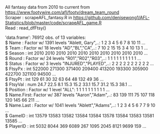 All fantasy data from 2010 to current from https://www.footywire.com/afl/footy/dream_team_round  
Scraper : scrapeAFL_fantasy.R in https://github.com/denisewong1/AFL-Statistics/blob/master/code/scrapeAFL_game.R  
Read : read_dfFtsy()  

'data.frame':	76912 obs. of  13 variables:  
 $ Name      : Factor w/ 1391 levels "Ablett, Gary",..: 1 2 3 4 5 6 7 8 10 11 ...  
 $ Team      : Factor w/ 18 levels "AD","BL","CA",..: 7 10 2 15 15 3 4 10 13 1 ...  
 $ Season    : int  2010 2010 2010 2010 2010 2010 2010 2010 2010 2010 ...  
 $ Round     : Factor w/ 24 levels "R01","R02","R03",..: 1 1 1 1 1 1 1 1 1 1 ...  
 $ Status    : Factor w/ 3 levels "INJURED","PLAYED",..: 2 2 2 2 2 2 2 2 2 2 ...  
 $ FtsyPx    : int  522000 271300 371400 209400 413200 193300 305900 422700 321100 94500 ...  
 $ FtsyPt    : int  129 61 30 32 63 64 48 132 49 36 ...  
 $ FtsyVal   : num  24.7 22.5 8.1 15.3 15.2 33.1 15.7 31.2 15.3 38.1 ...  
 $ Position  : Factor w/ 1 level "ALL": 1 1 1 1 1 1 1 1 1 1 ...  
 $ Name.First: Factor w/ 387 levels "Aaron","Adam",..: 83 139 111 75 107 118 120 145 66 211 ...  
 $ Name.Last : Factor w/ 1041 levels "Ablett","Adams",..: 1 2 3 4 5 6 7 7 9 10 ...  
 $ GameID    : int  13579 13583 13582 13584 13584 13578 13584 13583 13581 13585 ...  
 $ PlayerID  : int  5032 8044 369 6089 267 1095 2045 8121 9699 159 ...  
 
